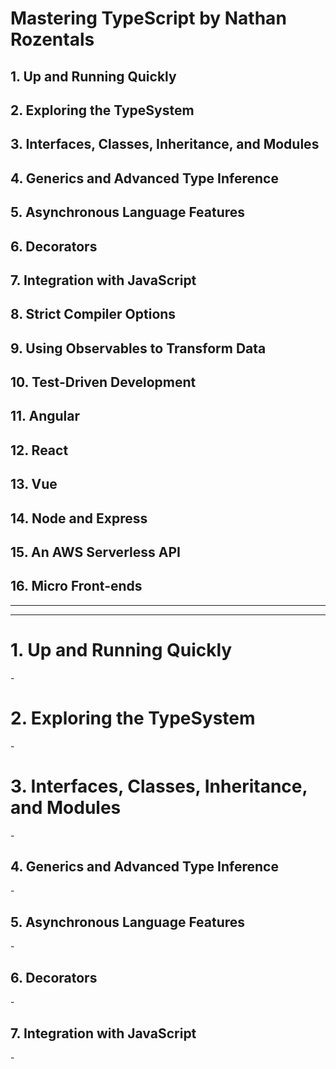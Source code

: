 # Mastering TypeScript by Nathan Rozentals

## 1. Up and Running Quickly
## 2. Exploring the TypeSystem
## 3. Interfaces, Classes, Inheritance, and Modules
## 4. Generics and Advanced Type Inference
## 5. Asynchronous Language Features
## 6. Decorators
## 7. Integration with JavaScript
## 8. Strict Compiler Options
## 9. Using Observables to Transform Data
## 10. Test-Driven Development
## 11. Angular
## 12. React
## 13. Vue
## 14. Node and Express
## 15. An AWS Serverless API
## 16. Micro Front-ends

---
---

# 1. Up and Running Quickly

\-

# 2. Exploring the TypeSystem

\-

# 3. Interfaces, Classes, Inheritance, and Modules

\-

## 4. Generics and Advanced Type Inference

\-

## 5. Asynchronous Language Features

\-

## 6. Decorators

\-

## 7. Integration with JavaScript

\-